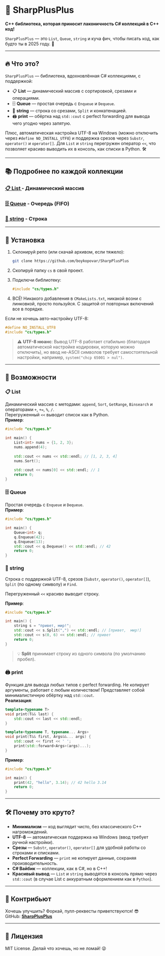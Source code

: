 # 💾 SharpPlusPlus

**C++ библиотека, которая приносит лаконичность C# коллекций в C++ код!**  

`SharpPlusPlus` — это `List`, `Queue`, `string` и куча фич, чтобы писать код, как будто ты в 2025 году. 🚀

---

## 🔥 Что это?

`SharpPlusPlus` — библиотека, вдохновлённая C# коллекциями, с поддержкой:
- 📋 **List** — динамический массив с сортировкой, срезами и операциями.
- 🗄️ **Queue** — простая очередь с `Enqueue` и `Dequeue`.
- 📜 **string** — строка со срезами, `Split` и конкатенацией.
- 🖨️ **print** — обёртка над `std::cout` с perfect forwarding для вывода чего угодно через запятую.

Плюс, автоматическая настройка UTF-8 на Windows (можно отключить через `#define NO_INSTALL_UTF8`) и поддержка срезов через `Substr`, `operator()` и `operator[]`. Для `List` и `string` перегружен оператор `<<`, что позволяет красиво выводить их в консоль, как списки в Python. 🛠️

---

## 📚 Подробнее по каждой коллекции
### [**📋 List** ](./docs/List.md) - Динамический массив
### [**🗄️ Queue**](./docs/Queue.md) - Очередь (FIFO)
### [**📜 string**](./docs/string.md) - Строка

---

## 🚀 Установка

1. Склонируй репо (или скачай архивом, если тяжело):
   ```bash
   git clone https://github.com/boykopovar/SharpPlusPlus
   ```

2. Скопируй папку `cs` в свой проект.
3. Подключи библиотеку:
   ```c++
   #include "cs/types.h"
   ```
4. ВСЁ! Никакого добавления в `CMakeLists.txt`, никакой возни с линковкой, просто пользуйся. С защитой от повторных включений все в порядке.

Если не хочешь авто-настройку UTF-8:
```c++
#define NO_INSTALL_UTF8
#include "cs/types.h"
```

> ⚠️ **UTF-8 нюанс**: Вывод UTF-8 работает стабильно (благодаря автоматической настройке кодировки, которую можно отключить), но ввод не-ASCII символов требует самостоятельной настройки, например, `system("chcp 65001 > nul")`.

---

## 🎯 Возможности

### 📋 List
Динамический массив с методами: `append`, `Sort`, `GetRange`, `Binsearch` и операторами `+`, `+=`, `%`, `/`.  
Перегруженный `<<` выводит список как в Python.  
**Пример**:
```c++
#include "cs/types.h"

int main() {
    List<int> nums = {1, 2, 3};
    nums.append(4);
    
    std::cout << nums << std::endl; // [1, 2, 3, 4]
    nums.Sort();
    
    std::cout << nums[0] << std::endl; // 1
    return 0;
}
```

### 🗄️ Queue
Простая очередь с `Enqueue` и `Dequeue`.  
**Пример**:
```c++
#include "cs/types.h"

int main() {
    Queue<int> q;
    q.Enqueue(42);
    q.Enqueue(13);
    std::cout << q.Dequeue() << std::endl; // 42
    return 0;
}
```

### 📜 string
Строка с поддержкой UTF-8, срезов (`Substr`, `operator()`, `operator[]`), `Split` (по одному символу) и `Find`.

Перегруженный `<<` красиво выводит строку.

**Пример**:
```c++
#include "cs/types.h"

int main() {
    string s = "привет, мир!";
    std::cout << s.Split(",") << std::endl; // [привет,  мир!]
    std::cout << s(0, 6) << std::endl; // привет
    return 0;
}
```

> 💡 **Split** принимает строку из одного символа (по умолчанию пробел).

### 🖨️ print
Функция для вывода любых типов с perfect forwarding. Не копирует аргументы, работает с любым количеством! Представляет собой минималистичную обёртку над `std::cout`.  
**Реализация**:
```c++
template<typename T>
void print(T&& last) {
    std::cout << last << std::endl;
}

template<typename T, typename... Args>
void print(T&& first, Args&&... args) {
    std::cout << first << ' ';
    print(std::forward<Args>(args)...);
}
```
**Пример**:
```c++
#include "cs/types.h"

int main() {
    print(42, "hello", 3.14); // 42 hello 3.14
    return 0;
}
```



---

## 🛠️ Почему это круто?

- **Минимализм** — код выглядит чисто, без классического C++ нагромождений.
- **UTF-8** — автоматическая поддержка на Windows (ввод требует ручной настройки).
- **Срезы** — `Substr`, `operator()`, `operator[]` для удобной работы со строками и списками.
- **Perfect Forwarding** — `print` не копирует данные, сохраняя производительность.
- **C# Вайбик** — коллекции, как в C#, но в C++!
- **Красивый вывод** — `List` и `string` выводятся в консоль прямо через `std::cout` (в случае List с аккуратным оформлением как в `Python`).

---

## 🤝 Контрибьют

Хочешь улучшить? Форкай, пулл-реквесты приветствуются! 😎  
GitHub: [**SharpPlusPlus**](https://github.com/boykopovar/SharpPlusPlus)

---

## 📜 Лицензия

MIT License. Делай что хочешь, но не ломай! 😜
